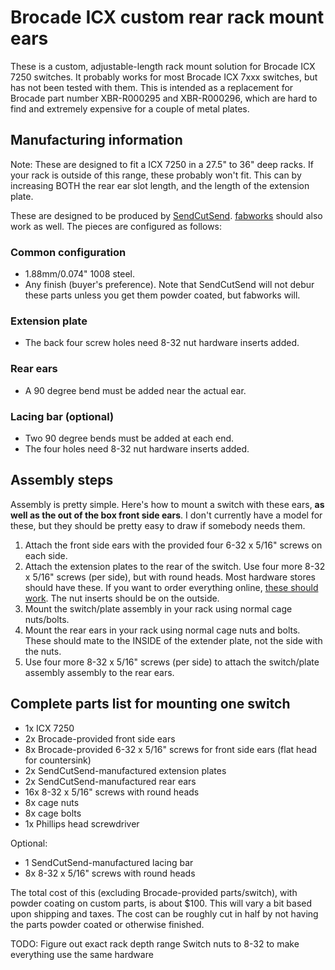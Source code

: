 # Brocade ICX custom rear rack mount ears

These is a custom, adjustable-length rack mount solution for Brocade ICX 7250 switches. It probably works for most Brocade ICX 7xxx switches, but has not been tested with them. This is intended as a replacement for Brocade part number XBR-R000295 and XBR-R000296, which are hard to find and extremely expensive for a couple of metal plates.

## Manufacturing information

Note: These are designed to fit a ICX 7250 in a 27.5" to 36" deep racks. If your rack is outside of this range, these probably won't fit. This can by increasing BOTH the rear ear slot length, and the length of the extension plate.

These are designed to be produced by [SendCutSend](https://sendcutsend.com). [fabworks](https://fabworks.com) should also work as well. The pieces are configured as follows:

### Common configuration
* 1.88mm/0.074" 1008 steel.
* Any finish (buyer's preference). Note that SendCutSend will not debur these parts unless you get them powder coated, but fabworks will.

### Extension plate
* The back four screw holes need 8-32 nut hardware inserts added.

### Rear ears
* A 90 degree bend must be added near the actual ear.

### Lacing bar (optional)
* Two 90 degree bends must be added at each end.
* The four holes need 8-32 nut hardware inserts added.

## Assembly steps

Assembly is pretty simple. Here's how to mount a switch with these ears, **as well as the out of the box front side ears**. I don't currently have a model for these, but they should be pretty easy to draw if somebody needs them.

1. Attach the front side ears with the provided four 6-32 x 5/16" screws on each side.
2. Attach the extension plates to the rear of the switch. Use four more 8-32 x 5/16" screws (per side), but with round heads. Most hardware stores should have these. If you want to order everything online, [these should work](https://www.amazon.com/Machine-Finish-B18-6-3-Phillips-Threaded/dp/B00F34YYEG). The nut inserts should be on the outside.
3. Mount the switch/plate assembly in your rack using normal cage nuts/bolts.
4. Mount the rear ears in your rack using normal cage nuts and bolts. These should mate to the INSIDE of the extender plate, not the side with the nuts.
5. Use four more 8-32 x 5/16" screws (per side) to attach the switch/plate assembly assembly to the rear ears.

## Complete parts list for mounting one switch
* 1x ICX 7250
* 2x Brocade-provided front side ears
* 8x Brocade-provided 6-32 x 5/16" screws for front side ears (flat head for countersink)
* 2x SendCutSend-manufactured extension plates
* 2x SendCutSend-manufactured rear ears
* 16x 8-32 x 5/16" screws with round heads
* 8x cage nuts
* 8x cage bolts
* 1x Phillips head screwdriver

Optional:
* 1 SendCutSend-manufactured lacing bar
* 8x 8-32 x 5/16" screws with round heads

The total cost of this (excluding Brocade-provided parts/switch), with powder coating on custom parts, is about $100. This will vary a bit based upon shipping and taxes. The cost can be roughly cut in half by not having the parts powder coated or otherwise finished.

TODO:
Figure out exact rack depth range
Switch nuts to 8-32 to make everything use the same hardware